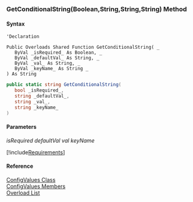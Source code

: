 ﻿### GetConditionalString(Boolean,String,String,String) Method

#### Syntax

```vbnet
'Declaration

Public Overloads Shared Function GetConditionalString( _
   ByVal _isRequired_ As Boolean, _
   ByVal _defaultVal_ As String, _
   ByVal _val_ As String, _
   ByVal _keyName_ As String _
) As String
```

```csharp
public static string GetConditionalString( 
   bool _isRequired_,
   string _defaultVal_,
   string _val_,
   string _keyName_
)
```

#### Parameters

_isRequired_
_defaultVal_
_val_
_keyName_

[!include[Requirements](../partials/requirements.md)]

#### Reference

[ConfigValues Class](FChoice.Common~FChoice.Common.ConfigValues.md)  
[ConfigValues Members](FChoice.Common~FChoice.Common.ConfigValues_members.md)  
[Overload List](FChoice.Common~FChoice.Common.ConfigValues~GetConditionalString.md)